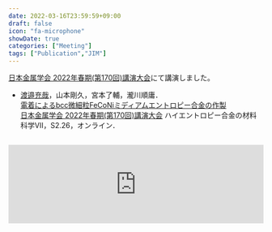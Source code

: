 ```yaml
---
date: 2022-03-16T23:59:59+09:00
draft: false
icon: "fa-microphone"
showDate: true
categories: ["Meeting"]
tags: ["Publication","JIM"]
---
```


[日本金属学会 2022年春期(第170回)講演大会](https://jim.or.jp/MEETINGS/2022_spr/news/meeting-guide.html)にて講演しました。

* <u>渡邉充哉</u>，山本剛久，宮本了輔，瀧川順庸．  
[電着によるbcc微細粒FeCoNiミディアムエントロピー合金の作製](https://confit.atlas.jp/guide/event/jim2022spring/subject/2J08-16-09/advanced)  
[日本金属学会 2022年春期(第170回)講演大会](https://jim.or.jp/MEETINGS/2022_spr/news/meeting-guide.html) ハイエントロピー合金の材料科学VII，S2.26，オンライン．

<iframe class="hatenablogcard" style="width:100%;height:155px;margin:15px 0;max-width:680px;" title="日本金属学会2022年春期(第170回)講演大会/電着によるbcc微細粒FeCoNiミディアムエントロピー合金の作製" src="https://hatenablog-parts.com/embed?url=https://confit.atlas.jp/guide/event/jim2022spring/subject/2J08-16-09/advanced" frameborder="0" scrolling="no"></iframe>